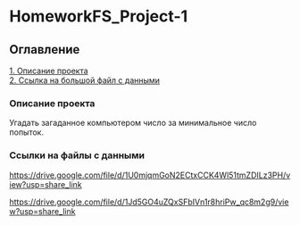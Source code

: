 # HomeworkFS_Project-1

## Оглавление  
[1. Описание проекта](.README.md#Описание-проекта)   
[2. Ссылка на большой файл с данными](.README.md#Ссылка-на-большой-файл-с-данными)  

### Описание проекта    
Угадать загаданное компьютером число за минимальное число попыток.

### Ссылки на файлы с данными
https://drive.google.com/file/d/1U0mjqmGoN2ECtxCCK4Wl51tmZDILz3PH/view?usp=share_link

https://drive.google.com/file/d/1Jd5GO4uZQxSFbIVn1r8hriPw_qc8m2g9/view?usp=share_link
